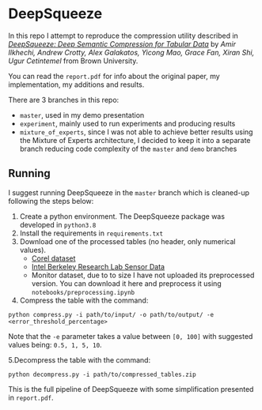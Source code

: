# DeepSqueeze

In this repo I attempt to reproduce the compression utility described in *[DeepSqueeze: Deep Semantic Compression for
Tabular Data](https://cs.brown.edu/people/acrotty/pubs/3318464.3389734.pdf)* by *Amir Ilkhechi, Andrew Crotty,
 Alex Galakatos, Yicong Mao, Grace Fan, Xiran Shi, Ugur Cetintemel* from Brown University.
 
 You can read the `report.pdf` for info about the original paper, my implementation, my additions and
 results.
 
 There are 3 branches in this repo:
 * `master`, used in my demo presentation
 * `experiment`, mainly used to run experiments and producing results
 * `mixture_of_experts`, since I was not able to achieve better results using 
 the Mixture of Experts architecture, I decided to keep it into a separate branch 
 reducing code complexity of the `master` and `demo` branches
 
 ## Running
 
 I suggest running DeepSqueeze in the `master` branch which is cleaned-up following 
 the steps below:
 
 1. Create a python environment. The DeepSqueeze package was developed in `python3.8`
 2. Install the requirements in `requirements.txt`
 3. Download one of the processed tables (no header, only numerical values).
    * [Corel dataset](https://drive.google.com/file/d/1qz8qI56SDfJp-JuG750aYuYyAddi63_7/view?usp=sharing)
    * [Intel Berkeley Research Lab Sensor Data](https://drive.google.com/file/d/1JRDxmHpxT_2IpvWugBxmXKEev7xRmo2E/view?usp=sharing)
    * Monitor dataset, due to to size I have not uploaded its preprocessed version.
    You can download it here and preprocess it using `notebooks/preprocessing.ipynb`
 4. Compress the table with the command: 
 
 `python compress.py -i path/to/input/ -o path/to/output/ -e <error_threshold_percentage>`
 
 Note that the `-e` parameter takes a value between `[0, 100]` with suggested values being:
 `0.5, 1, 5, 10`.
 
 5.Decompress the table with the command:
 
 `python decompress.py -i path/to/compressed_tables.zip`
 
 This is the full pipeline of DeepSqueeze with some simplification 
 presented in `report.pdf`.
  